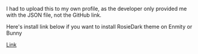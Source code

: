 I had to upload this to my own profile, as the developer only provided me with the JSON file, not the GitHub link. 

Here's install link below if you want to install RosieDark theme on Enmity or Bunny

[Link](https://raw.githubusercontent.com/K0126/RosieDark/refs/heads/main/RosieDark.json)

